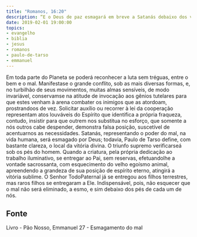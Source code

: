 ```yaml
---
title: "Romanos, 16:20"
description: “E o Deus de paz esmagará em breve a Satanás debaixo dos vossos pés.” - Paulo
date: 2019-02-01 19:00:00
topics: 
- evangelho
- biblia
- jesus
- romanos
- paulo-de-tarso
- emmanuel
---
```


Em toda parte do Planeta se poderá reconhecer a luta sem tréguas, entre o
bem e o mal.
Manifesta­se o grande conflito, sob as mais diversas formas, e, no turbilhão
de seus movimentos, muitas almas sensíveis, de modo invariável, conservam­se na
atitude de invocação aos gênios tutelares para que estes venham à arena combater os
inimigos que as atordoam, prostrando­os de vez.
Solicitar auxílio ou recorrer à lei da cooperação representam atos louváveis
do Espírito que identifica a própria fraqueza, contudo, insistir para que outrem nos
substitua no esforço, que somente a nós outros cabe despender, demonstra falsa
posição, suscetível de acentuar­nos as necessidades.
Satanás, representando o poder do mal, na vida humana, será esmagado por
Deus; todavia, Paulo de Tarso define, com bastante clareza, o local da vitória divina.
O triunfo supremo verificar­se­á sob os pés do homem.
Quando a criatura, pela própria dedicação ao trabalho iluminativo, se
entregar ao Pai, sem reservas, efetuando­lhe a vontade sacrossanta, com
esquecimento do velho egoísmo animal, apreendendo a grandeza de sua posição de
espírito eterno, atingirá a vitória sublime.
O Senhor Todo­Paternal já se entregou aos filhos terrestres, mas raros
filhos se entregaram a Ele. Indispensável, pois, não esquecer que o mal não será
eliminado, a esmo, e sim debaixo dos pés de cada um de nós.




## Fonte
Livro - Pão Nosso, Emmanuel
27 - Esmagamento do mal

